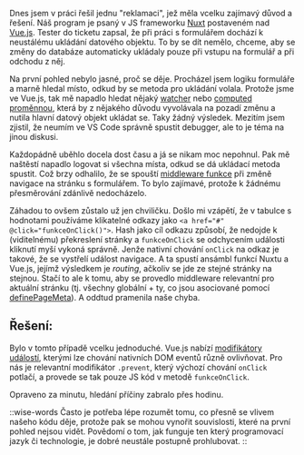 Dnes jsem v práci řešil jednu "reklamaci", jež měla vcelku zajímavý důvod a řešení. Náš program je psaný v JS frameworku [Nuxt](https://nuxt.com/) postaveném nad [Vue.js](https://vuejs.org/). Tester do ticketu zapsal, že při práci s formulářem dochází k neustálému ukládání datového objektu. To by se dít nemělo, chceme, aby se změny do databáze automaticky ukládaly pouze při vstupu na formulář a při odchodu z něj.

Na první pohled nebylo jasné, proč se děje. Procházel jsem logiku formuláře a marně hledal místo, odkud by se metoda pro ukládání volala. Protože jsme ve Vue.js, tak mě napadlo hledat nějaký [watcher](https://vuejs.org/guide/essentials/watchers.html) nebo [computed proměnnou](https://vuejs.org/api/reactivity-core.html#computed), která by z nějakého důvodu vyvolávala na pozadí změnu a nutila hlavní datový objekt ukládat se. Taky žádný výsledek. Mezitím jsem zjistil, že neumím ve VS Code správně spustit debugger, ale to je téma na jinou diskusi.

Každopádně uběhlo docela dost času a já se nikam moc nepohnul. Pak mě naštěstí napadlo logovat si všechna místa, odkud se dá ukládací metoda spustit. Což brzy odhalilo, že se spouští [middleware funkce](/article/nuxt-middleware) při změně navigace na stránku s formulářem. To bylo zajímavé, protože k žádnému přesměrování zdánlivě nedocházelo.

Záhadou to ovšem zůstalo už jen chviličku. Došlo mi vzápětí, že v tabulce s hodnotami používáme klikatelné odkazy jako `<a href="#" @click="funkceOnClick()">`. Hash jako cíl odkazu způsobí, že nedojde k (viditelnému) překreslení stránky a `funkceOnClick` se odchycením události kliknutí myší vykoná správně. Jenže nativní chování `onClick` na odkaz je takové, že se vystřelí událost navigace. A ta spustí ansámbl funkcí Nuxtu a Vue.js, jejímž výsledkem je _routing_, ačkoliv se jde ze stejné stránky na stejnou. Stačí to ale k tomu, aby se provedlo middleware relevantní pro aktuální stránku (tj. všechny globální + ty, co jsou asociované pomocí [definePageMeta](https://nuxt.com/docs/api/utils/define-page-meta)). A oddtud pramenila naše chyba.

## Řešení:
Bylo v tomto případě vcelku jednoduché. Vue.js nabízí [modifikátory událostí](https://vuejs.org/guide/essentials/event-handling.html#event-modifiers), kterými lze chování nativních DOM eventů různě ovlivňovat. Pro nás je relevantní modifikátor `.prevent`, který výchozí chování `onClick` potlačí, a provede se tak pouze JS kód v metodě `funkceOnClick`. 

Opraveno za minutu, hledání příčiny zabralo přes hodinu.

::wise-words
Často je potřeba lépe rozumět tomu, co přesně se vlivem našeho kódu děje, protože pak se mohou vynořit souvislosti, které na první pohled nejsou vidět. Povědomí o tom, jak funguje ten který programovací jazyk či technologie, je dobré neustále postupně prohlubovat.
::

